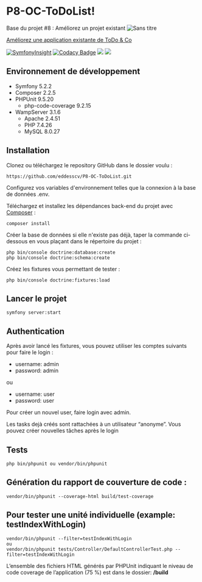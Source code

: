 # P8-OC-ToDoList!

Base du projet #8 : Améliorez un projet existant
![Sans titre](https://user-images.githubusercontent.com/50627300/158421723-ae54c81e-22e1-4415-ae9f-39f878411a3f.png)


[Améliorez une application existante de ToDo &amp; Co](https://openclassrooms.com/projects/ameliorer-un-projet-existant-1)

[![SymfonyInsight](https://insight.symfony.com/projects/862a5310-cb7c-4ada-9ca9-660d86855bc6/mini.svg)](https://insight.symfony.com/projects/862a5310-cb7c-4ada-9ca9-660d86855bc6/analyses/56)
[![Codacy Badge](https://app.codacy.com/project/badge/Grade/6340f1e14ed243fe937065f74e5116b5)](https://www.codacy.com/gh/eddesscv/P8-OC-ToDoList/dashboard?utm_source=github.com&amp;utm_medium=referral&amp;utm_content=eddesscv/P8-OC-ToDoList&amp;utm_campaign=Badge_Grade)
<a href="https://codeclimate.com/github/eddesscv/P8-OC-ToDoList/maintainability"><img src="https://api.codeclimate.com/v1/badges/4857ec576b6574978d9a/maintainability" /></a>
<a href="https://codeclimate.com/github/eddesscv/P8-OC-ToDoList/test_coverage"><img src="https://api.codeclimate.com/v1/badges/4857ec576b6574978d9a/test_coverage" /></a>

## Environnement de développement
- Symfony 5.2.2
- Composer 2.2.5
- PHPUnit 9.5.20
    - php-code-coverage 9.2.15
- WampServer 3.1.6
    - Apache 2.4.51
    - PHP 7.4.26
    - MySQL 8.0.27


## Installation
Clonez ou téléchargez le repository GitHub dans le dossier voulu :

    https://github.com/eddesscv/P8-OC-ToDoList.git
Configurez vos variables d'environnement telles que la connexion à la base de données .env.

Téléchargez et installez les dépendances back-end du projet avec [Composer](https://getcomposer.org/download/) :

    composer install
Créer la base de données si elle n'existe pas déjà, taper la commande ci-dessous en vous plaçant dans le répertoire du projet :

    php bin/console doctrine:database:create
    php bin/console doctrine:schema:create
Créez les fixtures vous permettant de tester :

    php bin/console doctrine:fixtures:load

## Lancer le projet
    symfony server:start

## Authentication

Après avoir lancé les fixtures, vous pouvez utiliser les comptes suivants pour faire le login :

- username: admin
- password: admin

ou

- username: user
- password: user

Pour créer un nouvel user, faire login avec admin.

Les tasks dejà créés sont rattachées à un utilisateur “anonyme”. Vous pouvez créer nouvelles tâches après le login

 ## Tests
    php bin/phpunit ou vendor/bin/phpunit
    
## Génération du rapport de couverture de code :
    vendor/bin/phpunit --coverage-html build/test-coverage

## Pour tester une unité individuelle (example: testIndexWithLogin)
    vendor/bin/phpunit --filter=testIndexWithLogin
    ou
    vendor/bin/phpunit tests/Controller/DefaultControllerTest.php --filter=testIndexWithLogin

L’ensemble des fichiers HTML générés par PHPUnit indiquant le niveau de code coverage de l’application (75 %) est dans le dossier: **/build**


